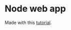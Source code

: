 # Node web app

Made with this [tutorial](https://www.airpair.com/javascript/complete-expressjs-nodejs-mongodb-crud-skeleton).

